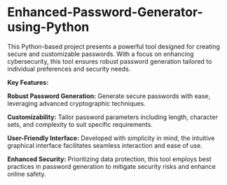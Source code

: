 # Enhanced-Password-Generator-using-Python
This Python-based project presents a powerful tool designed for creating secure and customizable passwords. With a focus on enhancing cybersecurity, this tool ensures robust password generation tailored to individual preferences and security needs.

**Key Features:**


**Robust Password Generation:** Generate secure passwords with ease, leveraging advanced cryptographic techniques.

**Customizability:** Tailor password parameters including length, character sets, and complexity to suit specific requirements.

**User-Friendly Interface:** Developed with simplicity in mind, the intuitive graphical interface facilitates seamless interaction and ease of use.

**Enhanced Security:** Prioritizing data protection, this tool employs best practices in password generation to mitigate security risks and enhance online safety.

